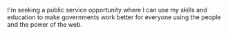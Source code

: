 I'm seeking a public service opportunity where I can use my skills and education to make governments work better for everyone using the people and the power of the web.